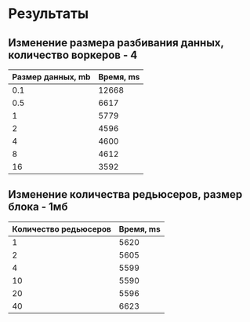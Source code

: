 # Результаты

## Изменение размера разбивания данных, количество воркеров - 4

| Размер данных, mb | Время, ms |
|-------------------|-----------|
| 0.1               | 12668     |
| 0.5               | 6617      |
| 1                 | 5779      |
| 2                 | 4596      |
| 4                 | 4600      |
| 8                 | 4612      |
| 16                | 3592      |

## Изменение количества редьюсеров, размер блока - 1мб

| Количество редьюсеров | Время, ms |
|-----------------------|-----------|
| 1                     | 5620      |
| 2                     | 5605      |
| 4                     | 5599      |
| 10                    | 5590      |
| 20                    | 5596      |
| 40                    | 6623      |